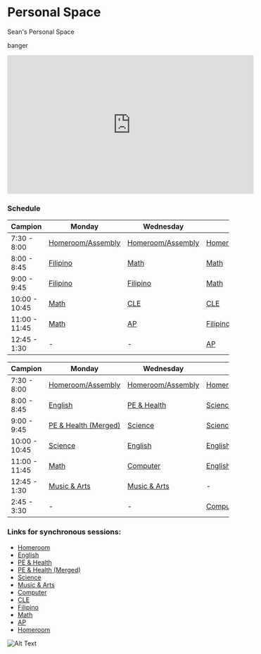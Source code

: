 # Personal Space
Sean's Personal Space


banger
<p align="center">
<iframe width="560" height="315" src="https://www.youtube.com/embed/CvY8Qj9dgW8" title="YouTube video player" frameborder="0" allow="accelerometer; autoplay; clipboard-write; encrypted-media; gyroscope; picture-in-picture" allowfullscreen></iframe>
</p>


### Schedule

| Campion | Monday | Wednesday | Friday |
|-- | ------- |--------|--------|
| 7:30 - 8:00 | [Homeroom/Assembly](https://meet.google.com/vxc-wjwt-qar) | [Homeroom/Assembly](https://meet.google.com/vxc-wjwt-qar)| [Homeroom/Assembly](https://meet.google.com/vxc-wjwt-qar) | |
| 8:00 - 8:45 | [Filipino](http://meet.google.com/cov-qdmp-oeb) | [Math](https://meet.google.com/ryj-uirv-fyi) | [Math](https://meet.google.com/ryj-uirv-fyi) |
| 9:00 - 9:45 | [Filipino](http://meet.google.com/cov-qdmp-oeb) | [Filipino](http://meet.google.com/cov-qdmp-oeb) | [Math](https://meet.google.com/ryj-uirv-fyi) |
| 10:00 - 10:45 | [Math](https://meet.google.com/ryj-uirv-fyi) | [CLE](https://meet.google.com/dof-hyim-jmk) | [CLE](https://meet.google.com/dof-hyim-jmk) |
| 11:00 - 11:45 | [Math](https://meet.google.com/ryj-uirv-fyi) | [AP](https://meet.google.com/vio-fquf-svw) | [Filipino](http://meet.google.com/cov-qdmp-oeb) |
| 12:45 - 1:30 | - | - | [AP](https://meet.google.com/vio-fquf-svw) |


| Campion | Monday | Wednesday | Friday |
|-- | ------- |--------|--------|
| 7:30 - 8:00 | [Homeroom/Assembly](https://meet.google.com/vxc-wjwt-qar) | [Homeroom/Assembly](https://meet.google.com/vxc-wjwt-qar)| [Homeroom/Assembly](https://meet.google.com/vxc-wjwt-qar) | |
| 8:00 - 8:45 | [English](https://meet.google.com/kwa-foqe-cyo) | [PE & Health](https://meet.google.com/euq-mehm-ggn) | [Science](https://meet.google.com/zdq-kicu-arj) |
| 9:00 - 9:45 | [PE & Health (Merged)](https://meet.google.com/sdj-vfhg-zzd) | [Science](https://meet.google.com/zdq-kicu-arj) | [Science](https://meet.google.com/zdq-kicu-arj) |
| 10:00 - 10:45 | [Science](https://meet.google.com/zdq-kicu-arj) | [English](https://meet.google.com/kwa-foqe-cyo) | [English](https://meet.google.com/kwa-foqe-cyo) |
| 11:00 - 11:45 | [Math](https://meet.google.com/ryj-uirv-fyi) | [Computer](https://meet.google.com/cym-wtwy-kxc) | [English](https://meet.google.com/kwa-foqe-cyo) |
| 12:45 - 1:30 | [Music & Arts](https://meet.google.com/jrj-aqoh-qxj) | [Music & Arts](https://meet.google.com/jrj-aqoh-qxj) | - |
| 2:45 - 3:30 | - | - | [Computer](https://meet.google.com/cym-wtwy-kxc) |


### Links for synchronous sessions:
- [Homeroom](https://meet.google.com/vxc-wjwt-qar)
- [English](https://meet.google.com/kwa-foqe-cyo)
- [PE & Health](https://meet.google.com/euq-mehm-ggn)
- [PE & Health (Merged)](https://meet.google.com/sdj-vfhg-zzd)
- [Science](https://meet.google.com/zdq-kicu-arj)
- [Music & Arts](https://meet.google.com/jrj-aqoh-qxj)
- [Computer](https://meet.google.com/cym-wtwy-kxc)
- [CLE](https://meet.google.com/dof-hyim-jmk)
- [Filipino](http://meet.google.com/cov-qdmp-oeb)
- [Math](https://meet.google.com/ryj-uirv-fyi)
- [AP](https://meet.google.com/vio-fquf-svw)
- [Homeroom](https://meet.google.com/vxc-wjwt-qar)




![Alt Text](https://c.tenor.com/1rkyTODR2qQAAAAi/rikka-takanashi-takanashi-rikka.gif)
